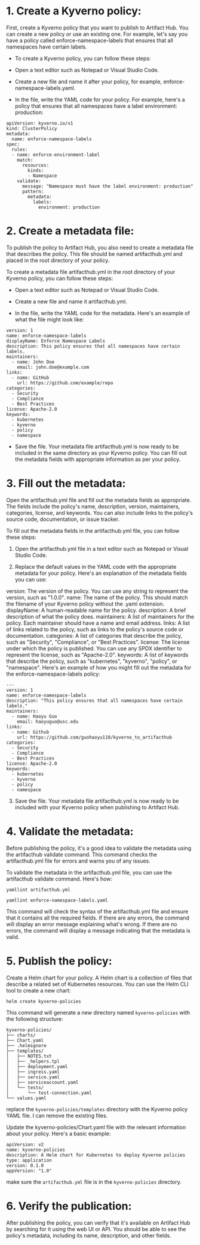# 1. Create a Kyverno policy: 

First, create a Kyverno policy that you want to publish to Artifact Hub. You can create a new policy or use an existing one. For example, let's say you have a policy called enforce-namespace-labels that ensures that all namespaces have certain labels.

- To create a Kyverno policy, you can follow these steps:

- Open a text editor such as Notepad or Visual Studio Code.

- Create a new file and name it after your policy, for example, enforce-namespace-labels.yaml.

- In the file, write the YAML code for your policy. For example, here's a policy that ensures that all namespaces have a label environment: production:

```
apiVersion: kyverno.io/v1
kind: ClusterPolicy
metadata:
  name: enforce-namespace-labels
spec:
  rules:
  - name: enforce-environment-label
    match:
      resources:
        kinds:
        - Namespace
    validate:
      message: "Namespace must have the label environment: production"
      pattern:
        metadata:
          labels:
            environment: production

```



# 2. Create a metadata file: 
To publish the policy to Artifact Hub, you also need to create a metadata file that describes the policy. This file should be named artifacthub.yml and placed in the root directory of your policy.

To create a metadata file artifacthub.yml in the root directory of your Kyverno policy, you can follow these steps:

- Open a text editor such as Notepad or Visual Studio Code.

- Create a new file and name it artifacthub.yml.

- In the file, write the YAML code for the metadata. Here's an example of what the file might look like:
```
version: 1
name: enforce-namespace-labels
displayName: Enforce Namespace Labels
description: This policy ensures that all namespaces have certain labels.
maintainers:
  - name: John Doe
    email: john.doe@example.com
links:
  - name: GitHub
    url: https://github.com/example/repo
categories:
  - Security
  - Compliance
  - Best Practices
license: Apache-2.0
keywords:
  - kubernetes
  - kyverno
  - policy
  - namespace

```
- Save the file.
Your metadata file artifacthub.yml is now ready to be included in the same directory as your Kyverno policy. You can fill out the metadata fields with appropriate information as per your policy.

# 3. Fill out the metadata: 
Open the artifacthub.yml file and fill out the metadata fields as appropriate. The fields include the policy's name, description, version, maintainers, categories, license, and keywords. You can also include links to the policy's source code, documentation, or issue tracker.

To fill out the metadata fields in the artifacthub.yml file, you can follow these steps:

1. Open the artifacthub.yml file in a text editor such as Notepad or Visual Studio Code.

2. Replace the default values in the YAML code with the appropriate metadata for your policy. Here's an explanation of the metadata fields you can use:

version: The version of the policy. You can use any string to represent the version, such as "1.0.0".
name: The name of the policy. This should match the filename of your Kyverno policy without the .yaml extension.
displayName: A human-readable name for the policy.
description: A brief description of what the policy does.
maintainers: A list of maintainers for the policy. Each maintainer should have a name and email address.
links: A list of links related to the policy, such as links to the policy's source code or documentation.
categories: A list of categories that describe the policy, such as "Security", "Compliance", or "Best Practices".
license: The license under which the policy is published. You can use any SPDX identifier to represent the license, such as "Apache-2.0".
keywords: A list of keywords that describe the policy, such as "kubernetes", "kyverno", "policy", or "namespace".
Here's an example of how you might fill out the metadata for the enforce-namespace-labels policy:

```
---
version: 1
name: enforce-namespace-labels
description: "This policy ensures that all namespaces have certain labels."
maintainers:
  - name: Haoyu Guo
    email: haoyuguo@usc.edu
links:
  - name: Github
    url: https://github.com/guohaoyu110/kyverno_to_artifacthub
categories:
  - Security
  - Compliance
  - Best Practices
license: Apache-2.0
keywords:
  - kubernetes
  - kyverno
  - policy
  - namespace
```

3. Save the file.
Your metadata file artifacthub.yml is now ready to be included with your Kyverno policy when publishing to Artifact Hub.

# 4. Validate the metadata: 
Before publishing the policy, it's a good idea to validate the metadata using the artifacthub validate command. This command checks the artifacthub.yml file for errors and warns you of any issues.

To validate the metadata in the artifacthub.yml file, you can use the artifacthub validate command. Here's how:

```
yamllint artifacthub.yml
```
```
yamllint enforce-namespace-labels.yaml
```


This command will check the syntax of the artifacthub.yml file and ensure that it contains all the required fields. If there are any errors, the command will display an error message explaining what's wrong. If there are no errors, the command will display a message indicating that the metadata is valid.


# 5. Publish the policy: 

Create a Helm chart for your policy. A Helm chart is a collection of files that describe a related set of Kubernetes resources. You can use the Helm CLI tool to create a new chart:

```
helm create kyverno-policies

```
This command will generate a new directory named `kyverno-policies` with the following structure:
```
kyverno-policies/
├── charts/
├── Chart.yaml
├── .helmignore
├── templates/
│   ├── NOTES.txt
│   ├── _helpers.tpl
│   ├── deployment.yaml
│   ├── ingress.yaml
│   ├── service.yaml
│   ├── serviceaccount.yaml
│   └── tests/
│       └── test-connection.yaml
└── values.yaml

```

replace the `kyverno-policies/templates` directory with the Kyverno policy YAML file. I can remove the existing files. 

Update the kyverno-policies/Chart.yaml file with the relevant information about your policy. Here's a basic example:

```
apiVersion: v2
name: kyverno-policies
description: A Helm chart for Kubernetes to deploy Kyverno policies
type: application
version: 0.1.0
appVersion: "1.0"
```
make sure the `artifacthub.yml` file is in the `kyverno-policies` directory.




# 6. Verify the publication: 
After publishing the policy, you can verify that it's available on Artifact Hub by searching for it using the web UI or API. You should be able to see the policy's metadata, including its name, description, and other fields.
